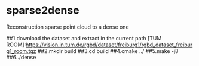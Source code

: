 # sparse2dense
Reconstruction sparse point cloud to a dense one 

##1.download the dataset and extract in the current path [TUM ROOM]:https://vision.in.tum.de/rgbd/dataset/freiburg1/rgbd_dataset_freiburg1_room.tgz
##2.mkdir build
##3.cd build
##4.cmake ../
##5.make -j8
##6../dense
